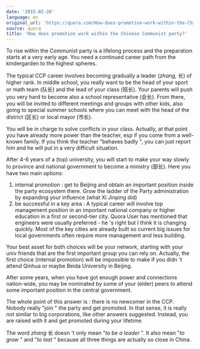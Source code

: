 ```yaml
---
date: '2015-02-20'
language: en
original_url: 'https://quora.com/How-does-promotion-work-within-the-Chinese-Communist-party/answer/Clément-Renaud'
source: quora
title: 'How does promotion work within the Chinese Communist party?'
---
```


To rise within the Communist party is a lifelong process and the
preparation starts at a very early age. You need a continued career path
from the kindergarden to the highest spheres. 
 
The typical CCP career involves becoming gradually a leader (*zhang,*
长) of higher rank. In middle school, you really want to be the head of
your sport or math team (队长) and the lead of your class (班长). Your
parents will push you very hard to become also a school representative
(会长). From there, you will be invited to different meetings and groups
with other kids, also going to special summer schools where you can meet
with the head of the district (区长) or local mayor (市长). 
 
You will be in charge to solve conflicts in your class. Actually, at
that point you have already more power than the teacher, esp if you come
from a well-known family. If you think the teacher  "behaves badly ",
you can just report him and he will put in a very difficult situation. 
 
After 4-6 years of a (top) university, you will start to make your way
slowly to province and national government to become a ministry (部长).
Here you have two main options: 

1.  internal promotion : get to Beijing and obtain an important position
    inside the party ecosystem there. Grow the ladder of the Party
    administration by expanding your influence (what Xi Jinping did)
2.  be successful in a key area : A typical career will involve top
    management position in an important national company or higher
    education in a first or second-tier city. Quora User has mentioned
    that engineers were usually preferred - he 's right but I think it
    is changing quickly. Most of the key cities are already built so
    current big issues for local governments often require more
    management and less building.

Your best asset for both choices will be your network, starting with
your univ friends that are the first important group you can rely on.
Actually, the first choice (internal promotion) will be impossible to
make if you didn 't attend Qinhua or maybe Beida University in Beijing. 
 
After some years, when you have got enough power and connections
nation-wide, you may be nominated by some of your (elder) peers to
attend some important position in the central government. 
 
The whole point of this answer is : there is no newcomer in the CCP.
Nobody really  "join " the party and get promoted. In that sense, it is
really not similar to big corporations, like other answers suggested.
Instead, you are raised with it and get promoted during your lifetime. 
 
The word *zhang* 长 doesn 't only mean  "*to be a leader* ". It also
mean  "*to grow* " and  "*to last* " because all three things are
actually so close in China.
